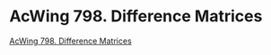 # AcWing 798. Difference Matrices
[AcWing 798. Difference Matrices](https://aiwithcloud.com/2022/09/15/acwing_798-_difference_matrices/)